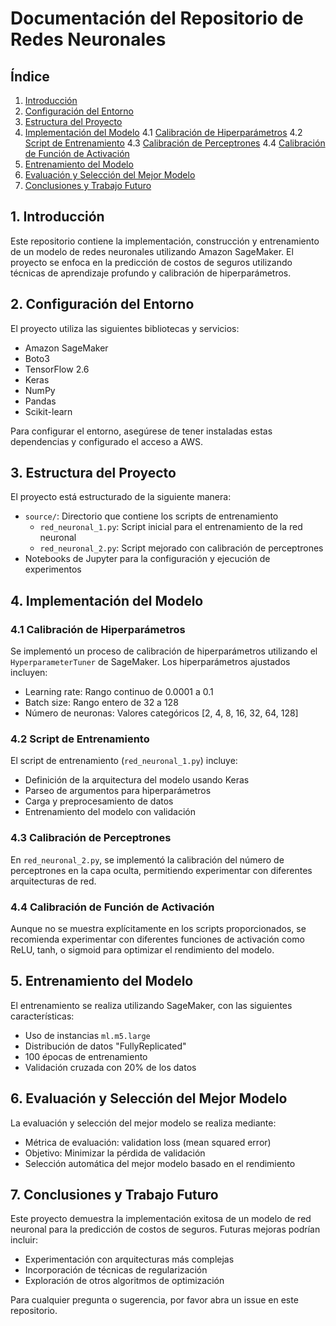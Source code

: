 # Documentación del Repositorio de Redes Neuronales

## Índice
1. [Introducción](#introducción)
2. [Configuración del Entorno](#configuración-del-entorno)
3. [Estructura del Proyecto](#estructura-del-proyecto)
4. [Implementación del Modelo](#implementación-del-modelo)
   4.1 [Calibración de Hiperparámetros](#calibración-de-hiperparámetros)
   4.2 [Script de Entrenamiento](#script-de-entrenamiento)
   4.3 [Calibración de Perceptrones](#calibración-de-perceptrones)
   4.4 [Calibración de Función de Activación](#calibración-de-función-de-activación)
5. [Entrenamiento del Modelo](#entrenamiento-del-modelo)
6. [Evaluación y Selección del Mejor Modelo](#evaluación-y-selección-del-mejor-modelo)
7. [Conclusiones y Trabajo Futuro](#conclusiones-y-trabajo-futuro)

## 1. Introducción

Este repositorio contiene la implementación, construcción y entrenamiento de un modelo de redes neuronales utilizando Amazon SageMaker. El proyecto se enfoca en la predicción de costos de seguros utilizando técnicas de aprendizaje profundo y calibración de hiperparámetros.

## 2. Configuración del Entorno

El proyecto utiliza las siguientes bibliotecas y servicios:

- Amazon SageMaker
- Boto3
- TensorFlow 2.6
- Keras
- NumPy
- Pandas
- Scikit-learn

Para configurar el entorno, asegúrese de tener instaladas estas dependencias y configurado el acceso a AWS.

## 3. Estructura del Proyecto

El proyecto está estructurado de la siguiente manera:

- `source/`: Directorio que contiene los scripts de entrenamiento
  - `red_neuronal_1.py`: Script inicial para el entrenamiento de la red neuronal
  - `red_neuronal_2.py`: Script mejorado con calibración de perceptrones
- Notebooks de Jupyter para la configuración y ejecución de experimentos

## 4. Implementación del Modelo

### 4.1 Calibración de Hiperparámetros

Se implementó un proceso de calibración de hiperparámetros utilizando el `HyperparameterTuner` de SageMaker. Los hiperparámetros ajustados incluyen:

- Learning rate: Rango continuo de 0.0001 a 0.1
- Batch size: Rango entero de 32 a 128
- Número de neuronas: Valores categóricos [2, 4, 8, 16, 32, 64, 128]

### 4.2 Script de Entrenamiento

El script de entrenamiento (`red_neuronal_1.py`) incluye:

- Definición de la arquitectura del modelo usando Keras
- Parseo de argumentos para hiperparámetros
- Carga y preprocesamiento de datos
- Entrenamiento del modelo con validación

### 4.3 Calibración de Perceptrones

En `red_neuronal_2.py`, se implementó la calibración del número de perceptrones en la capa oculta, permitiendo experimentar con diferentes arquitecturas de red.

### 4.4 Calibración de Función de Activación

Aunque no se muestra explícitamente en los scripts proporcionados, se recomienda experimentar con diferentes funciones de activación como ReLU, tanh, o sigmoid para optimizar el rendimiento del modelo.

## 5. Entrenamiento del Modelo

El entrenamiento se realiza utilizando SageMaker, con las siguientes características:

- Uso de instancias `ml.m5.large`
- Distribución de datos "FullyReplicated"
- 100 épocas de entrenamiento
- Validación cruzada con 20% de los datos

## 6. Evaluación y Selección del Mejor Modelo

La evaluación y selección del mejor modelo se realiza mediante:

- Métrica de evaluación: validation loss (mean squared error)
- Objetivo: Minimizar la pérdida de validación
- Selección automática del mejor modelo basado en el rendimiento

## 7. Conclusiones y Trabajo Futuro

Este proyecto demuestra la implementación exitosa de un modelo de red neuronal para la predicción de costos de seguros. Futuras mejoras podrían incluir:

- Experimentación con arquitecturas más complejas
- Incorporación de técnicas de regularización
- Exploración de otros algoritmos de optimización

Para cualquier pregunta o sugerencia, por favor abra un issue en este repositorio.
